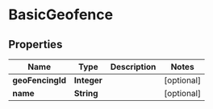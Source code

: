 

# BasicGeofence

## Properties

Name | Type | Description | Notes
------------ | ------------- | ------------- | -------------
**geoFencingId** | **Integer** |  |  [optional]
**name** | **String** |  |  [optional]




